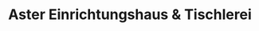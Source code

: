 ---
title: "Aster Einrichtungshaus & Tischlerei"
url: /liezen/aster-einrichtungshaus-und-tischlerei/
shop: Möbel
---